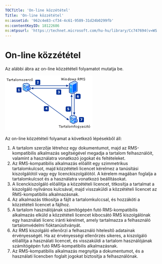 ```yaml
---
TOCTitle: 'On-line közzététel'
Title: 'On-line közzététel'
ms:assetid: '962c4e83-cf34-4c61-9589-31d24b0299fb'
ms:contentKeyID: 18122686
ms:mtpsurl: 'https://technet.microsoft.com/hu-hu/library/Cc747694(v=WS.10)'
---
```


On-line közzététel
==================

Az alábbi ábra az on-line közzétételi folyamatot mutatja be.

![](images/Cc747694.897e47b6-fffe-4b11-bc9f-be58539b9f19(WS.10).gif)

Az on-line közzétételi folyamat a következő lépésekből áll:

1.  A tartalom szerzője létrehoz egy dokumentumot, majd az RMS-kompatibilis alkalmazás segítségével megadja a tartalom felhasználóit, valamint a használatra vonatkozó jogokat és feltételeket.
2.  Az RMS-kompatibilis alkalmazás előállít egy szimmetrikus tartalomkulcsot, majd közzétételi licencet kérelmez a tanúsítási kiszolgálótól vagy egy licenckiszolgálótól. A kérelem magában foglalja a tartalomkulcsot és a használatra vonatkozó beállításokat.
3.  A licenckiszolgáló előállítja a közzétételi licencet, titkosítja a tartalmat a kiszolgáló nyilvános kulcsával, majd visszaküldi a közzétételi licencet az RMS-kompatibilis alkalmazásnak.
4.  Az alkalmazás titkosítja a fájlt a tartalomkulccsal, és hozzáköti a közzétételi licencet a fájlhoz.
5.  A tartalom használójának számítógépén futó RMS-kompatibilis alkalmazás elküld a közzétételi licencet kibocsátó RMS kiszolgálónak egy használati licenc iránti kérelmet, amely tartalmazza a felhasználó tartalomvédelmi fióktanúsítványát.
6.  Az RMS kiszolgáló ellenőrzi a felhasználó hitelesítő adatainak érvényességét. Ha az érvényességi ellenőrzés sikeres, a kiszolgáló előállítja a használati licencet, és visszaküldi a tartalom használójának számítógépén futó RMS-kompatibilis alkalmazásnak.
7.  Az RMS-kompatibilis alkalmazás megnyitja a dokumentumot, és a használati licencben foglalt jogokat biztosítja a felhasználónak.
